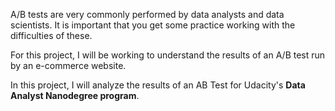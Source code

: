 A/B tests are very commonly performed by data analysts and data scientists. 
It is important that you get some practice working with the difficulties of these.

For this project, I will be working to understand the results of an A/B test run by an e-commerce website.

In this project, I will analyze the results of an AB Test for Udacity's **Data Analyst Nanodegree program**.
